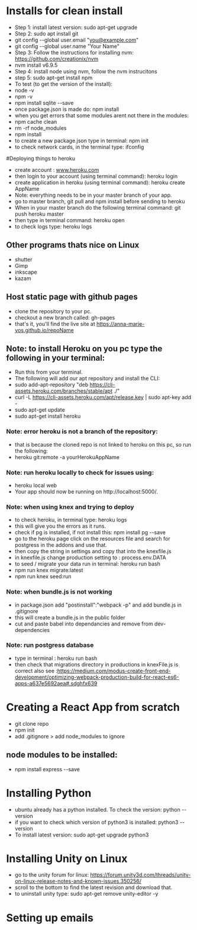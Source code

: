 # Installs for clean install
* Step 1: install latest version: sudo apt-get upgrade
* Step 2: sudo apt install git
* git config --global user.email "you@example.com"
* git config --global user.name "Your Name"
* Step 3: Follow the instructions for installing nvm: https://github.com/creationix/nvm
* nvm install v6.9.5
* Step 4: install node using nvm, follow the nvm instrucitons
* step 5: sudo apt-get install npm
* To test (to get the version of the install): 
* node -v 
* npm -v 
* npm install sqlite --save
* once package.json is made do: npm install
* when you get errors that some modules arent not there in the modules:
* npm cache clean
* rm -rf node_modules
* npm install 
* to create a new package.json type in terminal: npm init
* to check network cards, in the terminal type: ifconfig

#Deploying things to heroku
* create account : www.heroku.com
* then login to your account (using terminal command): heroku login
* create application in heroku (using terminal command): heroku create AppName
* Note: everything needs to be in your master branch of your app.
* go to master branch, git pull and npm install before sending to heroku
* When in your master branch do the following terminal command: git push heroku master 
* then type in terminal command: heroku open
* to check logs type: heroku logs
## Other programs thats nice on Linux
* shutter
* Gimp
* inkscape
* kazam

## Host static page with github pages
* clone the repository to your pc. 
* checkout a new branch called: gh-pages
* that's it, you'll find the live site at https://anna-marie-vos.github.io/repoName

## Note: to install Heroku on you pc type the following in your terminal:
* Run this from your terminal.
* The following will add our apt repository and install the CLI:
* sudo add-apt-repository "deb https://cli-assets.heroku.com/branches/stable/apt ./"
* curl -L https://cli-assets.heroku.com/apt/release.key | sudo apt-key add -
* sudo apt-get update
* sudo apt-get install heroku

### Note: error heroku is not a branch of the repository:
* that is because the cloned repo is not linked to heroku on this pc, so run the following:
* heroku git:remote -a yourHerokuAppName

### Note: run heroku locally to check for issues using:
*  heroku local web
* Your app should now be running on http://localhost:5000/.

### Note: when using knex and trying to deploy
* to check heroku, in terminal type: heroku logs 
* this will give you the errors as it runs.
* check if pg is installed, if not install this: npm install pg --save
* go to the heroku page click on the resources file and search for postgress in the addons and use that.
* then copy the string in settings and copy that into the knexfile.js
* in knexfile.js change production setting to : process.env.DATA
* to seed / migrate your data run in terminal: heroku run bash 
* npm run knex migrate:latest
* npm run knex seed:run

### Note: when bundle.js is not working
* in package.json add "postinstall":"webpack -p" and add bundle.js in .gitignore
* this will create a bundle.js in the public folder
* cut and paste babel into dependancies and remove from dev-dependencies

### Note: run postgress database
* type in terminal : heroku run bash
* then check that migrations directory in productions in knexFile.js is correct
also see :https://medium.com/modus-create-front-end-development/optimizing-webpack-production-build-for-react-es6-apps-a637e5692aea#.sdghfx639

# Creating a React App from scratch
* git clone repo
* npm init
* add .gitignore > add node_modules to ignore
## node modules to be installed:
* npm install express --save

# Installing Python
* ubuntu already has a python installed. To check the version: python --version
* if you want to check which version of python3 is installed: python3 --version
* To install latest version: sudo apt-get upgrade python3

# Installing Unity on Linux
* go to the unity forum for linux: https://forum.unity3d.com/threads/unity-on-linux-release-notes-and-known-issues.350256/
* scroll to the bottom to find the latest revision and download that.
* to uninstall unity type: sudo apt-get remove unity-editor -y

# Setting up emails

